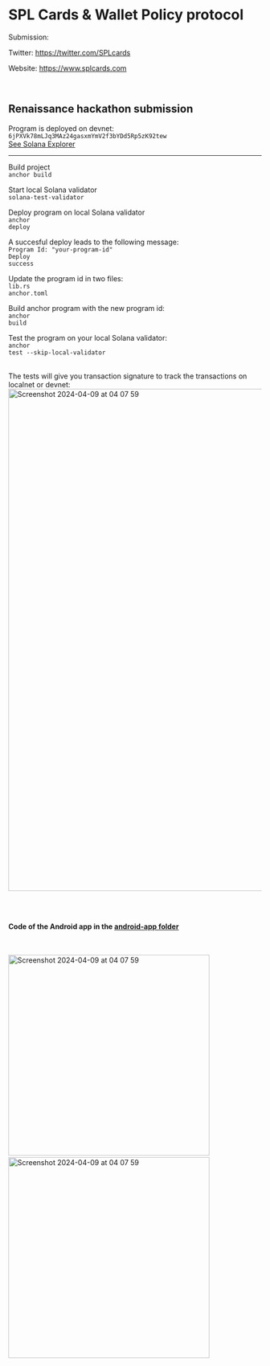 <h1>SPL Cards & Wallet Policy protocol</h1>
<p>Submission: </p>
<p>Twitter: <a href="https://twitter.com/SPLcards" target="_blank">https://twitter.com/SPLcards</a></p>
<p>Website: <a href="https://www.splcards.com" target="_blank">https://www.splcards.com</a></p>

<br />
<h2>Renaissance hackathon submission</h2>
Program is deployed on devnet:
<code>6jPXVk78mLJq3MAz24gasxmYmV2f3bYDd5Rp5zK92tew</code><br />
<a href="https://explorer.solana.com/address/6jPXVk78mLJq3MAz24gasxmYmV2f3bYDd5Rp5zK92tew?cluster=custom&customUrl=https%3A%2F%2Fapi.devnet.solana.com" target="_blank">See Solana Explorer</a>

<hr />

Build project<br />
<code>anchor build</code>

Start local Solana validator<br />
<code>solana-test-validator</code>

Deploy program on local Solana validator<br />
<code>anchor deploy</code>

A succesful deploy leads to the following message:<br />
<code>Program Id: "your-program-id"</code><br />
<code>Deploy success</code>

Update the program id in two files:<br />
<code>lib.rs</code><br />
<code>anchor.toml</code>

Build anchor program with the new program id:<br />
<code>anchor build</code>

Test the program on your local Solana validator:<br />
<code>anchor test --skip-local-validator</code>

<br />
The tests will give you transaction signature to track the transactions on localnet or devnet:
<img width="1000" alt="Screenshot 2024-04-09 at 04 07 59" src="https://github.com/Web3-Builders-Alliance/Nelis-sol_Sol_1Q24/assets/96995954/41ac2ee8-99c2-4074-abc3-a847a3b0a5a1">



<br /><br />
<p><b>Code of the Android app in the <a href="https://github.com/Web3-Builders-Alliance/Nelis-sol_Sol_1Q24/tree/main/capstone/splcards/android-app" target="_blank">android-app folder</a></b></p>
<br /><br />
<img width="400" alt="Screenshot 2024-04-09 at 04 07 59" src="https://github.com/Web3-Builders-Alliance/Nelis-sol_Sol_1Q24/assets/96995954/7b331ce4-75b3-4bd3-8ce9-9e28645bfdd4">
&nbsp;&nbsp;
<img width="400" alt="Screenshot 2024-04-09 at 04 07 59" src="https://github.com/Web3-Builders-Alliance/Nelis-sol_Sol_1Q24/assets/96995954/c157aea3-08f4-4d97-8281-98eec9f9cf83">

<br /><br />




